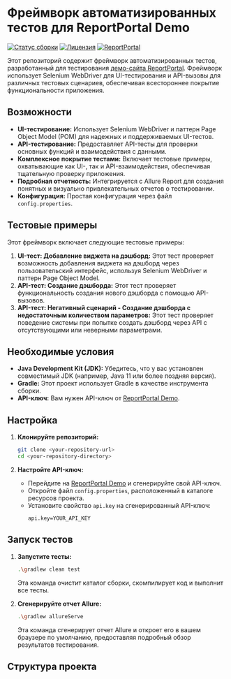 # Фреймворк автоматизированных тестов для ReportPortal Demo

[![Статус сборки](https://img.shields.io/badge/Сборка-Успешно-brightgreen)](https://example.com/your-build-link)
[![Лицензия](https://img.shields.io/badge/Лицензия-MIT-blue.svg)](https://opensource.org/licenses/MIT)
[![ReportPortal](https://img.shields.io/badge/ReportPortal-Совместимо-green)](https://demo.reportportal.io/)

Этот репозиторий содержит фреймворк автоматизированных тестов, разработанный для тестирования [демо-сайта ReportPortal](https://demo.reportportal.io/). Фреймворк использует Selenium WebDriver для UI-тестирования и API-вызовы для различных тестовых сценариев, обеспечивая всестороннее покрытие функциональности приложения.

## Возможности

*   **UI-тестирование:** Использует Selenium WebDriver и паттерн Page Object Model (POM) для надежных и поддерживаемых UI-тестов.
*   **API-тестирование:** Предоставляет API-тесты для проверки основных функций и взаимодействия с данными.
*   **Комплексное покрытие тестами:** Включает тестовые примеры, охватывающие как UI-, так и API-взаимодействия, обеспечивая тщательную проверку приложения.
*   **Подробная отчетность:** Интегрируется с Allure Report для создания понятных и визуально привлекательных отчетов о тестировании.
*   **Конфигурация:** Простая конфигурация через файл `config.properties`.

## Тестовые примеры

Этот фреймворк включает следующие тестовые примеры:

1.  **UI-тест: Добавление виджета на дэшборд:** Этот тест проверяет возможность добавления виджета на дэшборд через пользовательский интерфейс, используя Selenium WebDriver и паттерн Page Object Model.
2.  **API-тест: Создание дэшборда:** Этот тест проверяет функциональность создания нового дэшборда с помощью API-вызовов.
3.  **API-тест: Негативный сценарий - Создание дэшборда с недостаточным количеством параметров:** Этот тест проверяет поведение системы при попытке создать дэшборд через API с отсутствующими или неверными параметрами.

## Необходимые условия

*   **Java Development Kit (JDK):** Убедитесь, что у вас установлен совместимый JDK (например, Java 11 или более поздняя версия).
*   **Gradle:** Этот проект использует Gradle в качестве инструмента сборки.
*   **API-ключ:** Вам нужен API-ключ от [ReportPortal Demo](https://demo.reportportal.io/).

## Настройка

1.  **Клонируйте репозиторий:**
    ```bash
    git clone <your-repository-url>
    cd <your-repository-directory>
    ```

2.  **Настройте API-ключ:**
    *   Перейдите на [ReportPortal Demo](https://demo.reportportal.io/ui/#userProfile/apiKeys) и сгенерируйте свой API-ключ.
    *   Откройте файл `config.properties`, расположенный в каталоге ресурсов проекта.
    *   Установите свойство `api.key` на сгенерированный API-ключ:
        ```properties
        api.key=YOUR_API_KEY
        ```

## Запуск тестов

1.  **Запустите тесты:**
    ```bash
    .\gradlew clean test
    ```
    Эта команда очистит каталог сборки, скомпилирует код и выполнит все тесты.

2.  **Сгенерируйте отчет Allure:**
    ```bash
    .\gradlew allureServe
    ```
    Эта команда сгенерирует отчет Allure и откроет его в вашем браузере по умолчанию, предоставляя подробный обзор результатов тестирования.

## Структура проекта
